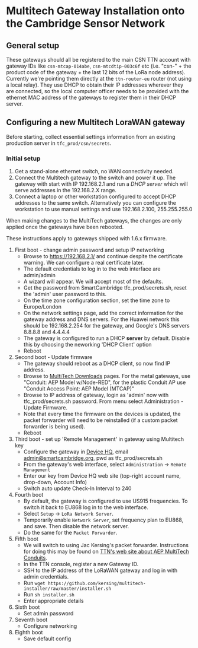 # Multitech Gateway Installation onto the Cambridge Sensor Network

## General setup

These gateways should all be registered to the main CSN TTN account with gateway IDs like `csn-mtcap-014abe`, `csn-mtcdtip-003c6f` etc (i.e. "csn-" + the product code of the gateway + the last 12 bits of the LoRa node address). Currently we're pointing them directly at the `ttn-router-eu` router (not using a local relay). They use DHCP to obtain their IP addresses wherever they are connected, so the local computer officer needs to be provided with the ethernet MAC address of the gateways to register them in their DHCP server.

## Configuring a new Multitech LoraWAN gateway 

Before starting, collect essential settings information from an existing production server 
in `tfc_prod/csn/secrets`.

### Initial setup

1. Get a stand-alone ethernet switch, no WAN connectivity needed.
2. Connect the Multitech gateway to the switch and power it up.  The gateway with start with IP 192.168.2.1 and 
run a *DHCP server* which will serve addresses in the 192.168.2.X range.
3. Connect a laptop or other workstation configured to accept DHCP addresses to the same switch.  Alternatively
you can configure the workstation to use manual settings and use 192.168.2.100, 255.255.255.0

When making changes to the MultiTech gateways, the changes are only applied once the gateways have been rebooted.

These instructions apply to gateways shipped with 1.6.x firmware.

1. First boot - change admin password and setup IP networking
    - Browse to https://192.168.2.1/ and continue despite the certificate warning. We can configure a real certificate later.
    - The default credentials to log in to the web interface are admin/admin
    - A wizard will appear. We will accept most of the defaults.
    - Get the password from SmartCambridge tfc_prod/secrets.sh, reset the 'admin' user password to this.
    - On the time zone configuration section, set the time zone to Europe/London
    - On the network settings page, add the correct information for the gateway address and DNS servers. For the Huawei network this should be 192.168.2.254 for the gateway, and Google's DNS servers 8.8.8.8 and 4.4.4.4
    - The gateway is configured to run a DHCP **server** by default. Disable this by choosing the neworking 'DHCP Client' option
    - Reboot
2. Second boot - Update firmware
    - The gateway should reboot as a DHCP client, so now find IP address.
    - Browse to [MultiTech Downloads](http://www.multitech.net/developer/downloads/) pages. For the metal gateways, use "Conduit: AEP Model w/Node-RED", for the plastic Conduit AP use "Conduit Access Point: AEP Model (MTCAP)"
    - Browse to IP address of gateway, login as 'admin' now with tfc_prod/secrets.sh password. From menu select Administration - Update Firmware.
    - Note that every time the firmware on the devices is updated, the packet forwarder will need to be reinstalled (if a custom packet forwarder is being used).
    - Reboot
3. Third boot - set up 'Remote Management' in gateway using Multitech key
    - Configure the gateway in [Device HQ](https://www.devicehq.com/), email admin@smartcambridge.org, pwd as tfc_prod/secrets.sh
    - From the gateway's web interface, select `Administration` -> `Remote Management`
    - Enter our key from Device HQ web site (top-right account name, drop-down, Account Info)
    - Switch auto update Check-In Interval to 240
4. Fourth boot
    - By default, the gateway is configured to use US915 frequencies. To switch it back to EU868 log in to the web interface.
    - Select `Setup` -> `LoRa Network Server`.
    - Temporarily enable `Network Server`, set frequency plan to EU868, and save. Then disable the network server.
    - Do the same for the `Packet Forwarder`.
5. Fifth boot
    - We will switch to using Jac Kersing's packet forwarder. Instructions for doing this may be found on [TTN's web site about AEP MultiTech Conduits](https://www.thethingsnetwork.org/docs/gateways/multitech/aep.html).
    - In the TTN console, register a new Gateway ID.
    - SSH to the IP address of the LoRaWAN gateway and log in with admin credentials.
    - Run `wget https://github.com/kersing/multitech-installer/raw/master/installer.sh`
    - Run `sh installer.sh`
    - Enter appropriate details
6. Sixth boot
    - Set admin password
7. Seventh boot
    - Configure networking
8. Eighth boot
    - Save default config
